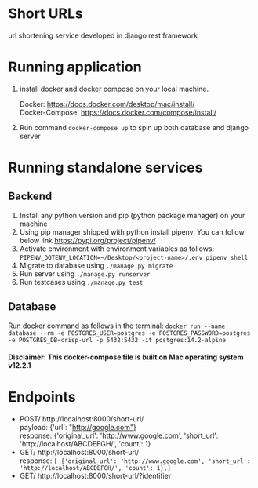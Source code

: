 # Short URLs
url shortening service developed in django rest framework

# Running application
1. install docker and docker compose on your local machine.

    Docker: https://docs.docker.com/desktop/mac/install/ <br>
    Docker-Compose: https://docs.docker.com/compose/install/
2. Run command `docker-compose up` to spin up both database and django server

# Running standalone services
## Backend
1. Install any python version and pip (python package manager) on your machine 
2. Using pip manager shipped with python install pipenv. You can follow below link https://pypi.org/project/pipenv/
3. Activate environment with environment variables as follows: `PIPENV_DOTENV_LOCATION=~/Desktop/<project-name>/.env pipenv shell`
4. Migrate to database using `./manage.py migrate`
5. Run server using `./manage.py runserver`
6. Run testcases using `./manage.py test`

## Database
Run docker command as follows in the terminal: 
`docker run --name database --rm -e POSTGRES_USER=postgres -e POSTGRES_PASSWORD=postgres -e POSTGRES_DB=crisp-url -p 5432:5432 -it postgres:14.2-alpine`


#### Disclaimer: This docker-compose file is built on Mac operating system v12.2.1

# Endpoints
- POST/ http://localhost:8000/short-url/ <br>
    payload: {'url': "http://google.com"} <br>
    response: {'original_url': 'http://www.google.com', 'short_url': 'http://localhost/ABCDEFGH/', 'count': 1}
- GET/ http://localhost:8000/short-url/ <br>
    response: ```[
  {'original_url': 'http://www.google.com', 'short_url': 'http://localhost/ABCDEFGH/', 'count': 1},]```
- GET/ http://localhost:8000/short-url/?identifier <br>